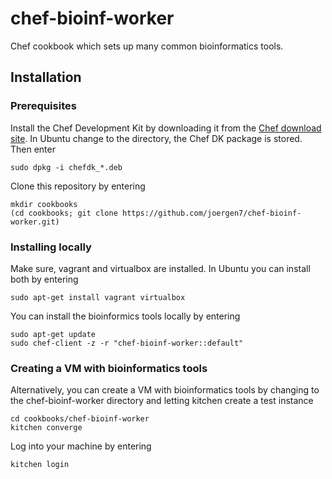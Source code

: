 # chef-bioinf-worker

Chef cookbook which sets up many common bioinformatics tools.



## Installation

### Prerequisites

Install the Chef Development Kit by downloading it from the
[Chef download site](https://downloads.chef.io/chef-dk/). In Ubuntu change to
the directory, the Chef DK package is stored. Then enter

    sudo dpkg -i chefdk_*.deb
    
Clone this repository by entering

    mkdir cookbooks
    (cd cookbooks; git clone https://github.com/joergen7/chef-bioinf-worker.git)

### Installing locally

Make sure, vagrant and virtualbox are installed. In Ubuntu you can install both
by entering

    sudo apt-get install vagrant virtualbox

You can install the bioinformics tools locally by entering
    
    sudo apt-get update
    sudo chef-client -z -r "chef-bioinf-worker::default"
    
### Creating a VM with bioinformatics tools

Alternatively, you can create a VM with bioinformatics tools by changing to the
chef-bioinf-worker directory and letting kitchen create a test instance

    cd cookbooks/chef-bioinf-worker
    kitchen converge
    
Log into your machine by entering

    kitchen login

